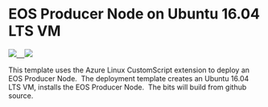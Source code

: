 # EOS Producer Node on Ubuntu 16.04 LTS VM
<a href="https://portal.azure.com/#create/Microsoft.Template/uri/https%3A%2F%2Fraw.githubusercontent.com%2FryanRfox%2Fazure-quickstart-templates%2Feos%2Feos-ubuntu-vm%2Fazuredeploy.json" target="_blank"><img src="http://azuredeploy.net/deploybutton.png"/></a><a href="http://armviz.io/#/?load=https%3A%2F%2Fraw.githubusercontent.com%2FryanRfox%2Fazure-quickstart-templates%2Feos%2Feos-ubuntu-vm%2Fazuredeploy.json" target="_blank">    <img src="http://armviz.io/visualizebutton.png"/></a>

This template uses the Azure Linux CustomScript extension to deploy an EOS Producer Node.  The deployment template creates an Ubuntu 16.04 LTS VM, installs the EOS Producer Node.  The bits will build from github source.   

